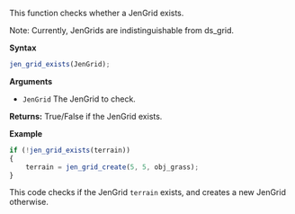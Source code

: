 This function checks whether a JenGrid exists.

Note: Currently, JenGrids are indistinguishable from ds_grid.

**Syntax**
```js
jen_grid_exists(JenGrid);
```

**Arguments**
- ``JenGrid`` The JenGrid to check.

**Returns:** True/False if the JenGrid exists.

**Example**
```js
if (!jen_grid_exists(terrain))
{
	terrain = jen_grid_create(5, 5, obj_grass);
}
```

This code checks if the JenGrid ``terrain`` exists, and creates a new JenGrid otherwise.